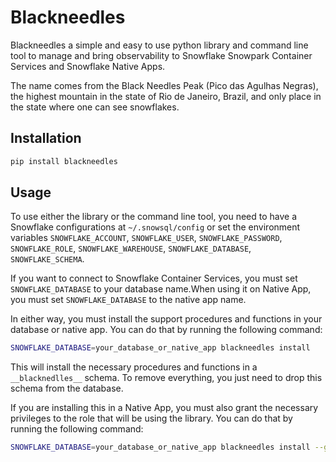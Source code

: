 # Blackneedles

Blackneedles a simple and easy to use python library and command line tool to manage and bring observability to Snowflake Snowpark Container Services and Snowflake Native Apps.

The name comes from the Black Needles Peak (Pico das Agulhas Negras), the highest mountain in the state of Rio de Janeiro, Brazil, and only place in the state where one can see snowflakes.

## Installation

```bash
pip install blackneedles
```

## Usage

To use either the library or the command line tool, you need to have a Snowflake configurations at `~/.snowsql/config` or set the environment variables `SNOWFLAKE_ACCOUNT`, `SNOWFLAKE_USER`, `SNOWFLAKE_PASSWORD`, `SNOWFLAKE_ROLE`, `SNOWFLAKE_WAREHOUSE`, `SNOWFLAKE_DATABASE`, `SNOWFLAKE_SCHEMA`.

If you want to connect to Snowflake Container Services, you must set `SNOWFLAKE_DATABASE` to your database name.When using it on Native App, you must set `SNOWFLAKE_DATABASE` to the native app name.

In either way, you must install the support procedures and functions in your database or native app. You can do that by running the following command:

```bash
SNOWFLAKE_DATABASE=your_database_or_native_app blackneedles install
```

This will install the necessary procedures and functions in a `__blacknedlles__` schema. To remove everything, you just need to drop this schema from the database.

If you are installing this in a Native App, you must also grant the necessary privileges to the role that will be using the library. You can do that by running the following command:

```bash
SNOWFLAKE_DATABASE=your_database_or_native_app blackneedles install --grant <your_application_role>
```